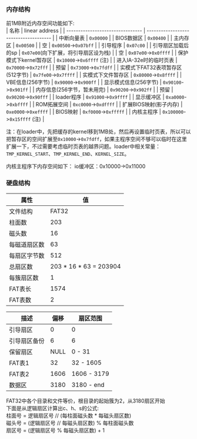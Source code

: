 ### 内存结构
前1MB附近内存空间功能如下:  
| 名称                             | linear address                        |
| -------------------------------- | ------------------------------------- |
| 中断向量表                       | `0x00000`                             |
| BIOS数据区                       | `0x00400`                             |
| 主内存区                         | `0x00500`                             |
| 空                               | `0x00500`->`0x07bff`                  |
| 引导程序                         | `0x07c00`                             |
| 引导扇区加载后的sp               | `0x07e00`(向下扩展，将引导扇区设为栈) |
| 空                               | `0x07e00`->`0x0ffff`                  |
| 保护模式下kernel暂存区           | `0x10000`->`0x6ffff` (注)             |
| 进入IA-32e时的临时页表           | `0x70000`->`0x72fff`                  |
| 预留                             | `0x73000`->`0x7fdff`                  |
| 实模式下FAT32表项暂存区(512字节) | `0x7fe00`->`0x7ffff`                  |
| 实模式下文件暂存区               | `0x80000`->`0x8ffff`                  |
| VBE信息(256字节)                 | `0x90000`->`0x900ff`                  |
| 显示模式信息(256字节)            | `0x90100`->`0x901ff`                  |
| 内存信息(256字节，暂未用完)      | `0x90200`->`0x902ff`                  |
| 预留                             | `0x90200`->`0x90fff`                  |
| loader程序                       | `0x91000`->`0x9ffff`                  |
| 显示缓冲区                       | `0xa0000`->`0xbffff`                  |
| ROM拓展空间                      | `0xc0000`->`0xdffff`                  |
| 扩展BIOS映射(影子内存)           | `0xe0000`->`0xeffff`                  |
| BIOS映射                         | `0xf0000`->`0xfffff`                  |
| 内核主程序                       | `0x100000`->`0x15ffff` (注)           |

注：在loader中，先把缓存的kernel移到1MB处，然后再设置临时页表，所以可以把暂存区的空间扩展至`0x10000`->`0x7fdff`，如果主程序空间不够可以临时在这里扩展一下，不过需要考虑临时页表的越界问题。loader中相关常量：`TMP_KERNEL_START`、`TMP_KERNEL_END`、`KERNEL_SIZE`。  
  
内核主程序下内存空间如下：
io缓冲区：0x10000->0x11000

### 硬盘结构
| 属性             | 值                      |
|------------------|-------------------------|
| 文件结构         | FAT32                   |
| 柱面数           | 203                     |
| 磁头数           | 16                      |
| 每磁道扇区数     | 63                      |
| 每扇区字节数     | 512                     |
| 总扇区数         | 203 * 16 * 63 = 203904  |
| 每簇扇区数       | 1                       |
| FAT表长          | 1574                    |
| FAT表数          | 2                       |

| 描述                | 偏移 | 扇区范围          |
|---------------------|------|-------------------|
| 引导扇区            | 0    | 0                 |
| 引导扇区备份        | 6    | 6                 |
| 保留扇区            | NULL | 0 - 31            |
| FAT表1              | 32   | 32 - 1605         |
| FAT表2              | 1606 | 1606 - 3179       |
| 数据区              | 3180 | 3180 - end        |

FAT32中各个目录和文件等价，根目录的起始簇为2，从3180扇区开始  
下面是从逻辑扇区计算出c、h、s的公式:  
柱面号 = 逻辑扇区号 // (每柱面磁头数 * 每磁头扇区数)  
磁头号 = (逻辑扇区号 // 每磁头扇区数) % 每柱面磁头数  
扇区号 = (逻辑扇区号 % 每磁头扇区数) + 1  

